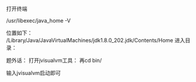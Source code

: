 打开终端

/usr/libexec/java_home -V

位置如下：
/Library/Java/JavaVirtualMachines/jdk1.8.0_202.jdk/Contents/Home
进入目录：


题外话：
打开jvisualvm工具： 再cd bin/


输入jvisualvm启动即可
